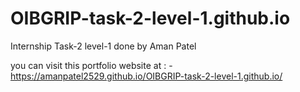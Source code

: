 # OIBGRIP-task-2-level-1.github.io

Internship Task-2 level-1 done by Aman Patel 

you can visit this portfolio website at : - https://amanpatel2529.github.io/OIBGRIP-task-2-level-1.github.io/
